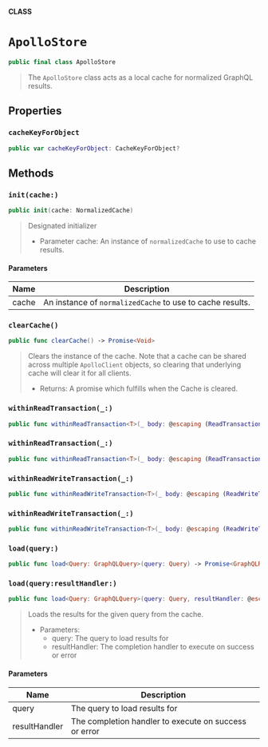 **CLASS**

# `ApolloStore`

```swift
public final class ApolloStore
```

> The `ApolloStore` class acts as a local cache for normalized GraphQL results.

## Properties
### `cacheKeyForObject`

```swift
public var cacheKeyForObject: CacheKeyForObject?
```

## Methods
### `init(cache:)`

```swift
public init(cache: NormalizedCache)
```

> Designated initializer
>
> - Parameter cache: An instance of `normalizedCache` to use to cache results.

#### Parameters

| Name | Description |
| ---- | ----------- |
| cache | An instance of `normalizedCache` to use to cache results. |

### `clearCache()`

```swift
public func clearCache() -> Promise<Void>
```

> Clears the instance of the cache. Note that a cache can be shared across multiple `ApolloClient` objects, so clearing that underlying cache will clear it for all clients.
>
> - Returns: A promise which fulfills when the Cache is cleared.

### `withinReadTransaction(_:)`

```swift
public func withinReadTransaction<T>(_ body: @escaping (ReadTransaction) throws -> Promise<T>) -> Promise<T>
```

### `withinReadTransaction(_:)`

```swift
public func withinReadTransaction<T>(_ body: @escaping (ReadTransaction) throws -> T) -> Promise<T>
```

### `withinReadWriteTransaction(_:)`

```swift
public func withinReadWriteTransaction<T>(_ body: @escaping (ReadWriteTransaction) throws -> Promise<T>) -> Promise<T>
```

### `withinReadWriteTransaction(_:)`

```swift
public func withinReadWriteTransaction<T>(_ body: @escaping (ReadWriteTransaction) throws -> T) -> Promise<T>
```

### `load(query:)`

```swift
public func load<Query: GraphQLQuery>(query: Query) -> Promise<GraphQLResult<Query.Data>>
```

### `load(query:resultHandler:)`

```swift
public func load<Query: GraphQLQuery>(query: Query, resultHandler: @escaping GraphQLResultHandler<Query.Data>)
```

> Loads the results for the given query from the cache.
>
> - Parameters:
>   - query: The query to load results for
>   - resultHandler: The completion handler to execute on success or error

#### Parameters

| Name | Description |
| ---- | ----------- |
| query | The query to load results for |
| resultHandler | The completion handler to execute on success or error |